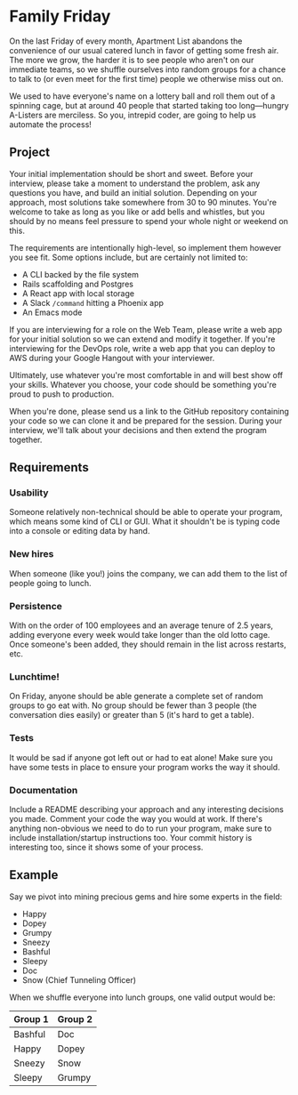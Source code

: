 # Family Friday

On the last Friday of every month, Apartment List abandons the convenience of
our usual catered lunch in favor of getting some fresh air. The more we grow,
the harder it is to see people who aren't on our immediate teams, so we shuffle
ourselves into random groups for a chance to talk to (or even meet for the first
time) people we otherwise miss out on.

We used to have everyone's name on a lottery ball and roll them out of a
spinning cage, but at around 40 people that started taking too long&mdash;hungry
A-Listers are merciless. So you, intrepid coder, are going to help us automate the
process!


## Project

Your initial implementation should be short and sweet. Before your interview,
please take a moment to understand the problem, ask any questions you have, and
build an initial solution. Depending on your approach, most solutions take
somewhere from 30 to 90 minutes. You're welcome to take as long as you like or
add bells and whistles, but you should by no means feel pressure to spend your
whole night or weekend on this.

The requirements are intentionally high-level, so implement them however you see
fit. Some options include, but are certainly not limited to:

  - A CLI backed by the file system
  - Rails scaffolding and Postgres
  - A React app with local storage
  - A Slack `/command` hitting a Phoenix app
  - An Emacs mode

If you are interviewing for a role on the Web Team, please write a web app for 
your initial solution so we can extend and modify it together. If you're 
interviewing for the DevOps role, write a web app that you can deploy to AWS 
during your Google Hangout with your interviewer. 

Ultimately, use whatever you're most comfortable in and will best show off your skills.
Whatever you choose, your code should be something you're proud to push to production.

When you're done, please send us a link to the GitHub repository containing your
code so we can clone it and be prepared for the session. During your interview, 
we'll talk about your decisions and then extend the program together.


## Requirements

### Usability

Someone relatively non-technical should be able to operate your program, which
means some kind of CLI or GUI. What it shouldn't be is typing code into a
console or editing data by hand.

### New hires

When someone (like you!) joins the company, we can add them to the list of
people going to lunch.

### Persistence

With on the order of 100 employees and an average tenure of 2.5 years, adding
everyone every week would take longer than the old lotto cage. Once someone's
been added, they should remain in the list across restarts, etc.

### Lunchtime!

On Friday, anyone should be able generate a complete set of random groups to go
eat with. No group should be fewer than 3 people (the conversation dies easily)
or greater than 5 (it's hard to get a table).

### Tests

It would be sad if anyone got left out or had to eat alone! Make sure you have
some tests in place to ensure your program works the way it should.

### Documentation

Include a README describing your approach and any interesting decisions you
made. Comment your code the way you would at work. If there's anything
non-obvious we need to do to run your program, make sure to include
installation/startup instructions too. Your commit history is interesting too,
since it shows some of your process.


## Example

Say we pivot into mining precious gems and hire some experts in the field:

- Happy
- Dopey
- Grumpy
- Sneezy
- Bashful
- Sleepy
- Doc
- Snow (Chief Tunneling Officer)

When we shuffle everyone into lunch groups, one valid output would be:

| Group 1 | Group 2|
| ------- | ------ |
| Bashful | Doc    |
| Happy   | Dopey  |
| Sneezy  | Snow   |
| Sleepy  | Grumpy |
